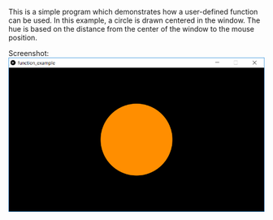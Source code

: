 This is a simple program which demonstrates how a user-defined function can be used. In this example, a circle is drawn centered in the window. The hue is based on the distance from the center of the window to the mouse position.

Screenshot:  
![screenshot](function_example.png)
